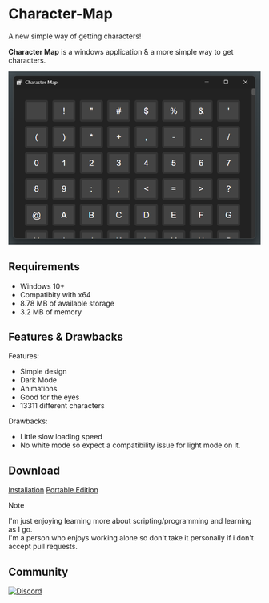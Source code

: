 # Character-Map
A new simple way of getting characters!

**Character Map** is a windows application & a more simple way to get characters.

![image](images/character-map.png)

## Requirements
* Windows 10+
* Compatibity with x64
* 8.78 MB of available storage
* 3.2 MB of memory

## Features & Drawbacks
Features:
* Simple design
* Dark Mode
* Animations
* Good for the eyes
* 13311 different characters

Drawbacks:
* Little slow loading speed
* No white mode so expect a compatibility issue for light mode on it.

## Download
[Installation](https://github.com/mrjokester0101/Character-Map/raw/refs/heads/main/install.msi)
[Portable Edition](https://github.com/mrjokester0101/Character-Map/raw/refs/heads/main/CharacterMap.exe)

> [!NOTE]
> I'm just enjoying learning more about scripting/programming and learning as I go.<br>
> I'm a person who enjoys working alone so don't take it personally if i don't accept pull requests.

## Community
[![Discord](https://img.shields.io/badge/Join-Discord%20Community-5865F2?style=for-the-badge&logo=discord&logoColor=white)](https://discord.gg/VWEcYvKztc)
